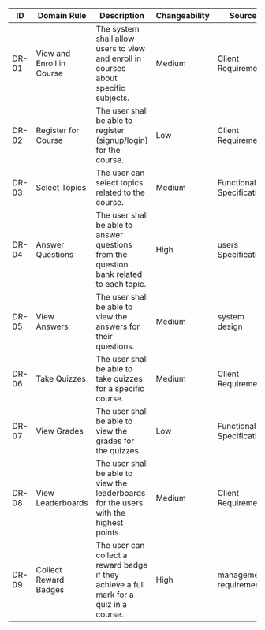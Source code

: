 | **ID** | **Domain Rule**           | **Description**                                                                          | **Changeability** | **Source**               |
|--------|---------------------------|------------------------------------------------------------------------------------------|-------------------|--------------------------|
| DR-01  | View and Enroll in Course | The system shall allow users to view and enroll in courses about specific subjects.      | Medium            | Client Requirements      |
| DR-02  | Register for Course       | The user shall be able to register (signup/login) for the course.                        | Low               | Client Requirements      |
| DR-03  | Select Topics             | The user can select topics related to the course.                                        | Medium            | Functional Specification |
| DR-04  | Answer Questions          | The user shall be able to answer questions from the question bank related to each topic. | High              | users Specification      |
| DR-05  | View Answers              | The user shall be able to view the answers for their questions.                          | Medium            | system design            |
| DR-06  | Take Quizzes              | The user shall be able to take quizzes for a specific course.                            | Medium            | Client Requirements      |
| DR-07  | View Grades               | The user shall be able to view the grades for the quizzes.                               | Low               | Functional Specification |
| DR-08  | View Leaderboards         | The user shall be able to view the leaderboards for the users with the highest points.   | Medium            | Client Requirements      |
| DR-09  | Collect Reward Badges     | The user can collect a reward badge if they achieve a full mark for a quiz in a course.  | High              | management requirement   |
